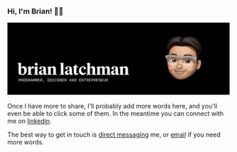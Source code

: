 ### Hi, I'm Brian! 👋🏽

<img src="https://github.com/latxh/latxh/blob/master/memoji_latch.gif">

Once I have more to share, I'll probably add more words here, and you'll even be able to click some of them. In the meantime you can connect with me on <a href="https://ca.linkedin.com/in/brian-latchman">linkedin</a>.

The best way to get in touch is <a href="https://www.instagram.com/latxhman/">direct messaging</a> me, or <a href="mailto:latxhman@gmail.com">email</a> if you need more words.